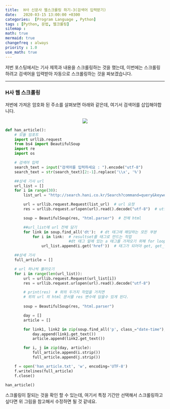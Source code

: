 ```yaml
---
title:  H사 신문사 웹스크롤링 하기-3(검색어 입력받기)
date:   2020-03-15 13:00:00 +0300
categories:  [Program Language , Python]
tags : [Python, 문법, 웹크롤링]
sitemap :
math: true
mermaid: true
changefreq : always
priority : 1.0
use_math: true
---
```


저번 포스팅에서는 기사 제목과 내용을 스크롤링하는 것을 했는데, 이번에는 스크롤링 하려고 검색어을 입력받아 자동으로 스크롤링하는 것을 짜보겠습니다. 

--------

### H사 웹 스크롤링 


저번에 가져온 암호화 된 주소를 살펴보면 아래와 같은데, 여기서 검색어를 삽입해야합니다. 

<center><img src="../../assets//images/web6.png" ></center>


```python
def han_article():
    # 모듈 임포트
    import urllib.request
    from bs4 import BeautifulSoup
    import re
    import os

    # 검색어 입력
    search_text = input("검색어를 입력하세요 : ").encode("utf-8")
    search_text = str(search_text)[2:-1].replace('\\x', '%')

    ##상세 기사 url   
    url_list = []
    for i in range(30):
        list_url = "http://search.hani.co.kr/Search?command=query&keyword="+search_text+"&media=news&submedia=&sort=d&period=all&datefrom=2020.01.01&dateto=2020.03.22&pageseq="+str(i)

        url = urllib.request.Request(list_url)  # url 요청
        res = urllib.request.urlopen(url).read().decode("utf-8")  # utf 파일로 decoding

        soup = BeautifulSoup(res, "html.parser")  # 전체 html

        ##url_list에 url 전체 담기
        for link in soup.find_all('dt'):  # dt 태그에 해당하는 모든 부분
            for i in link:  # resultset를 태그로 만드는 작업 
                            #dt 태그 밑에 있는 a 태그를 가져오기 위해 for loop
                url_list.append(i.get('href'))  # 태그가 되어야 get, get_text()를 쓸 수 있다.

    ##상세 기사    
    full_article = []

    # url 하나씩 불러오기
    for i in range(len(url_list)):
        url = urllib.request.Request(url_list[i])
        res = urllib.request.urlopen(url).read().decode("utf-8")

        # print(res)  # 위의 두가지 작업을 거치면 
        # 위의 url 의 html 문서를 res 변수에 담을수 있게 된다.
        
        soup = BeautifulSoup(res, "html.parser")

        day = []
        article = []

        for link1, link2 in zip(soup.find_all('p', class_="date-time"), soup.find_all('div', class_="text")):
            day.append(link1.get_text())
            article.append(link2.get_text())

        for i, j in zip(day, article):
            full_article.append(i.strip())
            full_article.append(j.strip())

    f = open('han_article.txt', 'w', encoding='UTF-8')
    f.writelines(full_article)
    f.close()

han_article()
```


스크롤링이 잘되는 것을 확인 할 수 있는데, 여기서 특정 기간만 선택해서 스크롤링하고 싶다면 위 그림을 참고해서 수정하면 될 것 같네요. 


